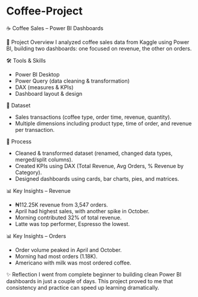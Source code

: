# Coffee-Project
☕ Coffee Sales – Power BI Dashboards

📌 Project Overview
I analyzed coffee sales data from Kaggle using Power BI, building two dashboards: one focused on revenue, the other on orders.

🛠 Tools & Skills
- Power BI Desktop  
- Power Query (data cleaning & transformation)  
- DAX (measures & KPIs)  
- Dashboard layout & design  

📂 Dataset
- Sales transactions (coffee type, order time, revenue, quantity).  
- Multiple dimensions including product type, time of order, and revenue per transaction.  

🔑 Process
- Cleaned & transformed dataset (renamed, changed data types, merged/split columns).  
- Created KPIs using DAX (Total Revenue, Avg Orders, % Revenue by Category).  
- Designed dashboards using cards, bar charts, pies, and matrices.  

📊 Key Insights – Revenue
- ₦112.25K revenue from 3,547 orders.  
- April had highest sales, with another spike in October.  
- Morning contributed 32% of total revenue.  
- Latte was top performer, Espresso the lowest.  

📊 Key Insights – Orders
- Order volume peaked in April and October.  
- Morning had most orders (1.18K).  
- Americano with milk was most ordered coffee.  

✨ Reflection
I went from complete beginner to building clean Power BI dashboards in just a couple of days. This project proved to me that consistency and practice can speed up learning dramatically.  
